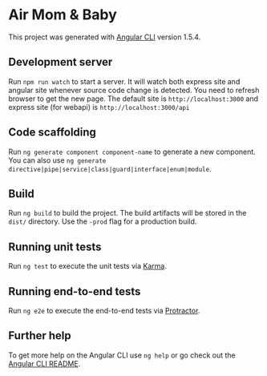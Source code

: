 # Air Mom & Baby

This project was generated with [Angular CLI](https://github.com/angular/angular-cli) version 1.5.4.

## Development server
Run `npm run watch` to start a server. It will watch both express site and angular site whenever source code change is detected. You need to refresh browser to get the new page. The default site is `http://localhost:3000` and express site (for webapi) is `http://localhost:3000/api`

## Code scaffolding

Run `ng generate component component-name` to generate a new component. You can also use `ng generate directive|pipe|service|class|guard|interface|enum|module`.

## Build

Run `ng build` to build the project. The build artifacts will be stored in the `dist/` directory. Use the `-prod` flag for a production build.

## Running unit tests

Run `ng test` to execute the unit tests via [Karma](https://karma-runner.github.io).

## Running end-to-end tests

Run `ng e2e` to execute the end-to-end tests via [Protractor](http://www.protractortest.org/).

## Further help

To get more help on the Angular CLI use `ng help` or go check out the [Angular CLI README](https://github.com/angular/angular-cli/blob/master/README.md).
